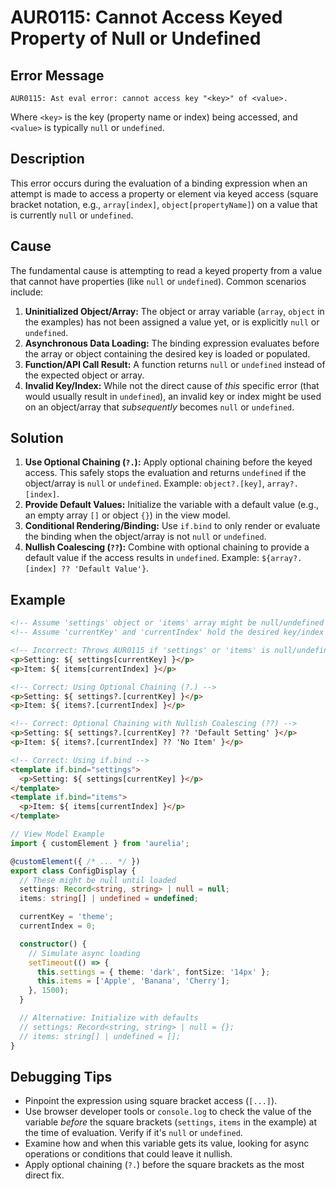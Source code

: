 # AUR0115: Cannot Access Keyed Property of Null or Undefined

## Error Message

`AUR0115: Ast eval error: cannot access key "<key>" of <value>.`

Where `<key>` is the key (property name or index) being accessed, and `<value>` is typically `null` or `undefined`.

## Description

This error occurs during the evaluation of a binding expression when an attempt is made to access a property or element via keyed access (square bracket notation, e.g., `array[index]`, `object[propertyName]`) on a value that is currently `null` or `undefined`.

## Cause

The fundamental cause is attempting to read a keyed property from a value that cannot have properties (like `null` or `undefined`). Common scenarios include:

1.  **Uninitialized Object/Array:** The object or array variable (`array`, `object` in the examples) has not been assigned a value yet, or is explicitly `null` or `undefined`.
2.  **Asynchronous Data Loading:** The binding expression evaluates before the array or object containing the desired key is loaded or populated.
3.  **Function/API Call Result:** A function returns `null` or `undefined` instead of the expected object or array.
4.  **Invalid Key/Index:** While not the direct cause of *this* specific error (that would usually result in `undefined`), an invalid key or index might be used on an object/array that *subsequently* becomes `null` or `undefined`.

## Solution

1.  **Use Optional Chaining (`?.`):** Apply optional chaining before the keyed access. This safely stops the evaluation and returns `undefined` if the object/array is `null` or `undefined`. Example: `object?.[key]`, `array?.[index]`.
2.  **Provide Default Values:** Initialize the variable with a default value (e.g., an empty array `[]` or object `{}`) in the view model.
3.  **Conditional Rendering/Binding:** Use `if.bind` to only render or evaluate the binding when the object/array is not `null` or `undefined`.
4.  **Nullish Coalescing (`??`):** Combine with optional chaining to provide a default value if the access results in `undefined`. Example: `${array?.[index] ?? 'Default Value'}`.

## Example

```html
<!-- Assume 'settings' object or 'items' array might be null/undefined -->
<!-- Assume 'currentKey' and 'currentIndex' hold the desired key/index -->

<!-- Incorrect: Throws AUR0115 if 'settings' or 'items' is null/undefined -->
<p>Setting: ${ settings[currentKey] }</p>
<p>Item: ${ items[currentIndex] }</p>

<!-- Correct: Using Optional Chaining (?.) -->
<p>Setting: ${ settings?.[currentKey] }</p>
<p>Item: ${ items?.[currentIndex] }</p>

<!-- Correct: Optional Chaining with Nullish Coalescing (??) -->
<p>Setting: ${ settings?.[currentKey] ?? 'Default Setting' }</p>
<p>Item: ${ items?.[currentIndex] ?? 'No Item' }</p>

<!-- Correct: Using if.bind -->
<template if.bind="settings">
  <p>Setting: ${ settings[currentKey] }</p>
</template>
<template if.bind="items">
  <p>Item: ${ items[currentIndex] }</p>
</template>
```

```typescript
// View Model Example
import { customElement } from 'aurelia';

@customElement({ /* ... */ })
export class ConfigDisplay {
  // These might be null until loaded
  settings: Record<string, string> | null = null;
  items: string[] | undefined = undefined;

  currentKey = 'theme';
  currentIndex = 0;

  constructor() {
    // Simulate async loading
    setTimeout(() => {
      this.settings = { theme: 'dark', fontSize: '14px' };
      this.items = ['Apple', 'Banana', 'Cherry'];
    }, 1500);
  }

  // Alternative: Initialize with defaults
  // settings: Record<string, string> | null = {};
  // items: string[] | undefined = [];
}
```

## Debugging Tips

*   Pinpoint the expression using square bracket access (`[...]`).
*   Use browser developer tools or `console.log` to check the value of the variable *before* the square brackets (`settings`, `items` in the example) at the time of evaluation. Verify if it's `null` or `undefined`.
*   Examine how and when this variable gets its value, looking for async operations or conditions that could leave it nullish.
*   Apply optional chaining (`?.`) before the square brackets as the most direct fix.
